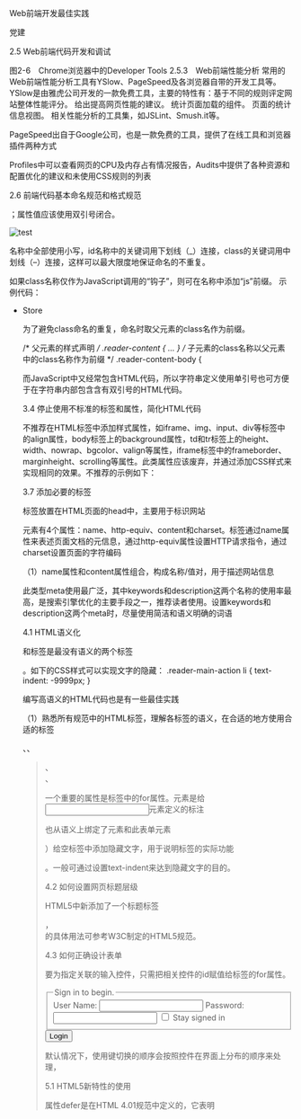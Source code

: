 Web前端开发最佳实践

党建

2.5 Web前端代码开发和调试

图2-6　Chrome浏览器中的Developer Tools
2.5.3　Web前端性能分析
常用的Web前端性能分析工具有YSlow、PageSpeed及各浏览器自带的开发工具等。YSlow是由雅虎公司开发的一款免费工具，主要的特性有：基于不同的规则评定网站整体性能评分。
给出提高网页性能的建议。
统计页面加载的组件。
页面的统计信息视图。
相关性能分析的工具集，如JSLint、Smush.it等。

PageSpeed出自于Google公司，也是一款免费的工具，提供了在线工具和浏览器插件两种方式

Profiles中可以查看网页的CPU及内存占有情况报告，Audits中提供了各种资源和配置优化的建议和未使用CSS规则的列表

2.6 前端代码基本命名规范和格式规范

；属性值应该使用双引号闭合。

<img src="demo.jpg" alt="test" />

名称中全部使用小写，id名称中的关键词用下划线（_）连接，class的关键词用中划线（–）连接，这样可以最大限度地保证命名的不重复。

如果class名称仅作为JavaScript调用的“钩子”，则可在名称中添加“js”前缀。
示例代码：
<!--class名称仅作为JavaScript调用的"钩子"，可在名称中添加"js"前缀-->
<ul id="js_reader_menu">

<li class="menu-store js-active">Store

为了避免class命名的重复，命名时取父元素的class名作为前缀。

/* 父元素的样式声明 */
.reader-content {
...
}
/* 子元素的class名称以父元素中的class名称作为前缀 */
.reader-content-body {

而JavaScript中又经常包含HTML代码，所以字符串定义使用单引号也可方便于在字符串内部包含含有双引号的HTML代码。

3.4 停止使用不标准的标签和属性，简化HTML代码

不推荐在HTML标签中添加样式属性，如iframe、img、input、div等标签中的align属性，body标签上的background属性，td和tr标签上的height、width、nowrap、bgcolor、valign等属性，iframe标签中的frameborder、marginheight、scrolling等属性。此类属性应该废弃，并通过添加CSS样式来实现相同的效果。不推荐的示例如下：

3.7 添加必要的<meta>标签

<meta>标签放置在HTML页面的head中，主要用于标识网站

<meta>元素有4个属性：name、http-equiv、content和charset。<meta>标签通过name属性来表述页面文档的元信息，通过http-equiv属性设置HTTP请求指令，通过charset设置页面的字符编码

（1）name属性和content属性组合，构成名称/值对，用于描述网站信息

<meta name="keywords" content="british，typeface，font，fonts" />
此类型meta使用最广泛，其中keywords和description这两个名称的使用率最高，是搜索引擎优化的主要手段之一，推荐读者使用。设置keywords和description这两个meta时，尽量使用简洁和语义明确的词语

4.1 HTML语义化

<div>和<span>标签是最没有语义的两个标签
 
。如下的CSS样式可以实现文字的隐藏：
.reader-main-action li {
text-indent: -9999px;
}

编写高语义的HTML代码也是有一些最佳实践

（1）熟悉所有规范中的HTML标签，理解各标签的语义，在合适的地方使用合适的标签

<table>、<site>、<blockquote>

<section>、<nav>、<aside>

一个重要的属性是<label>标签中的for属性。<label>元素是给<input>元素定义的标注

也从语义上绑定了<label>元素和此表单元素

）给空标签中添加隐藏文字，用于说明标签的实际功能

。一般可通过设置text-indent来达到隐藏文字的目的。

4.2 如何设置网页标题层级

HTML5中新添加了一个标题标签<hgroup>，<hgroup>的具体用法可参考W3C制定的HTML5规范。

4.3 如何正确设计表单

要为<label>指定关联的输入控件，只需把相关控件的id赋值给<label>标签的for属性。

<form action="/service/user" method="post">
<fieldset>
<legend>Sign in to begin.</legend>
<label for="userName">User Name:</label>
<input type="text" id="userName" name="userName" />
<label for="password">Password:</label>
<input type="text" id="password" name="password" />
<input type="checkbox" id="staySigned" name="staySigned" />
<label for="staySigned">Stay signed in</label>
</fieldset>
<input type="submit" value="Login" />

</form>

默认情况下，使用<Tab>键切换的顺序会按照控件在界面上分布的顺序来处理，

5.1 HTML5新特性的使用

属性defer是在HTML 4.01规范中定义的，它表明<script>元素中包含的JavaScript代码并不会修改DOM结构，因此代码可以延迟执行

引用，就会以并行的方式下载脚本，而不是阻塞的方式下载

属性defer的作用是让脚本后置加载，相当于把脚本放置于页面最后面加载和执行。属性async的作用是让脚本异步加载和执行。两个属性的差别是：设置async属性后不能保证脚本按照顺序加载和执行，脚本加载完成后会立即执行

因此，如果脚本执行之间有依赖关系，则不能使用async属性

从功能上来说，可以使用async属性的场合也可以使用defer属性。因此，在设置async属性时，推荐同时设置defer属性，这样当浏览器不支持async属性时defer属性会起作用，从而最大限度地提高脚本加载执行的性能
注: 都不能被依赖。async 和 dom有关 defer和dom无关。

一般而言 库需要被阻塞，我们编写的一般不需要

head>
<base target="_blank">
</head>
属性target设置为_blank，单击页面上的超链接时会在新窗口打开。

）标签上的自定义属性data–*。

<ol>
<li id="byond_sea" data-length="2m11s">Beyond The Sea</li>
...
</ol>
对应的读取和设置数据的方式如下：
var beyondSea = document.getElementById('byond_sea');
// 获取数据
beyondSea.dataset['length'];
// 设置数据

div data-role="page" data-last-value="43" data-hidden="true" data-options='{"name":"John"}'></div>
$("div").data("role") === "page";
$("div").data("lastValue") === 43;
$("div").data("hidden") === true;
$("div").data("options").name === "John";

6.1 如何高效地组织CSS代码

规范的CSS代码首先应该具有结构清晰和模块分明的特点

，尽早规划和组织CSS代码的结构

首先是组织CSS代码文件。所有的CSS都可以分为两大类：通用类和业务类

其中样式文件default.css的作用是重置元素的默认样式，目的是让元素在各浏览器中有统一的外观。笔者使用的一个default.css版本结合了多个其他版本的重置样式定义，目前的版本基本稳定，已经在多个项目中得到了应用。下文将详细介绍样式重置的相关技术。

样式文件common.css中放置共通模块的样式和一些基础样式。共通模块包括页面对话框、提示框等共通组件的样式以及页面头部、底部、侧边栏等共通UI模块的样式

基础样式包括全局的页面布局设置、字体设置、背景和前景色等，也包括一些公有的class，这些公有class使用频繁，所以需要单独定义和使用，以提高代码的复用度。例如，常见的一个公有class是用来设置文字不可见的，代码如下：
.text-hide {
font: 0/0 a;
color: transparent;

text-shadow: none;
background-color: transparent;
border: 0
}

从直观的效果来看，页面布局分为头部、主体、尾部3个部分，则CSS样式文件至少也应该分割为3个。因此，在开发的开始阶段，按照对应的模块定义了3个CSS样式文件为：reader.header.css、reader.content.css和reader.footer.css。在开发的过程中，发现头部的图标按钮操作项对应的CSS样式内容太多，因此把这些操作项对应的样式独立了出来，定义了一个新的CSS样式文件：reader.header.action.css。样式文件经过这样的划分，结构清晰，方便了代码后续的开发和维护。

6.2 使用CSS Reset：统一浏览器显示效果

YUI中的方案只是重置了部分元素的margin和padding样式。来看看YUI中的方案：
body，div，dl，dt，dd，ul，ol，
li，h1，h2，h3，h4，h5，h6，pre，
code，form，fieldset，legend，
input，button，textarea，select，
p，blockquote，th，td {
margin: 0;
padding: 0;
}

代码片段来自YUI框架。
address，
caption，
cite，
code，
dfn，
em，
strong，
th，
var {
font-style:normal;
font-weight:normal;
}
h1，
h2，
h3，
h4，
h5，
h6 {
font-size:100%;
font-weight:normal;
}
abbr， acronym {
border: 0;
font-variant: normal;
}

input，
textarea，
select {
font-family:inherit;
font-size:inherit;
font-weight:inherit;
}
/*to enable resizing for IE*/
input，
textarea，
select {
*font-size:100%;
}
（4）其他元素的样式重置
列表元素一般会在每个列表项的前面添加小图标，但在实际项目中因为很少会使用这种默认的列表项样式，所以会重置列表项的样式，如下：
li {
list-style: none;
}
表格元素的样式重置的目的是重置单元格之间的默认空间，重置样式代码如下：
table {
border-collapse: collapse;
border-spacing: 0;
}

a:link， a:visited
{
text-decoration: none;
}

6.3 给CSS样式定义排序

把CSS属性分为7大类：显示与浮动（Diplay&Flow）、定位（Positioning）、尺寸（Dimensions）、边框相关属性（Margins、Padding、Borders、Outline）、字体样式（Typographic Styles）、背景（Backgrounds）、其他样式（Opacity、Cursors、Generated Content）

6.4 合理利用CSS的权重：提高代码的重用性

CSS样式的6种基础选择器：ID选择器（如#reader_title{}）、类选择器（如.reader-title{}）、属性选择器（如a[href="http:www.w3.org"]{}）、伪类和伪对象选择器（如:hover{}::after{}）、标签类型选择器（如a{}）以及通配选择器（如body*{}）。所有在CSS样式中定义的选择符都是由这6种基础选择符组合而成的，组合的方式也分为三种：后代选择符（如.reader.title{}）、子选择符（如.reader>.title{}）和相邻选择符（如.reader+.title{}）。

CSS权重指的是这些选择符的优先级，优先级高的CSS样式会覆盖优先级低的样式，优先级越高说明权重越高

定义选择符的原则是尽量使选择符的权重低，目的是保证样式在应用于多个元素时容易被覆盖，

原则。

（1）CSS样式中尽量不要使用ID选择器

如果使用了ID选择器就意味着此样式只作用于一个元素，

2）减少子选择器的层级

。Sass和Less是非常好的工具，可以很方便地管理CSS选择符的层级关系，但并不是说非要按照HTML结构层级关系写对应的CSS样式代码。在使用这两个工具时，还是要尽量让选择器的层级少，把通用的样式尽量提取出来，保证代码的最大量重用。
（3）使用组合的CSS类选择器

“多组合，少继承

6.6 em、px还是%

（1）尽量设置相对尺寸

这里重点指出的是局部的元素尺寸要尽量使用相对尺寸，即局部自适应，这样当整体模块的尺寸更改时就不需要更改模块内部子模块的尺寸了。

此外，在设置相对尺寸时是使用em还是百分比，也是有原则的。em是设置相对于字体大小的，如果期望尺寸随着字体的改变而改变，则应该使用em，如果期望尺寸随着父元素尺寸的改变而改变，则应该使用百分比。例如，设置行高一般使用em，而设置高度或者宽度则一般使用百分比。

（2）只有在可预知元素尺寸的情况下才使用绝对尺寸

。一般浏览器的默认字体大小为16px，可以显式地设置页面body元素的字体大小为16px，其他元素的字体大小使用em
注: 还不如直接rem

7.1 使用高效的CSS选择器

.references p.list div {
}

，实际上，CSS选择器的匹配原理和我们习惯的匹配过程是相反的，它是从右到左进行匹配的。

：首先查找所有的<div>标签元素，再查找元素是否存在具有list类的父元素，然后查找这些父元素是否为<p>标签元素，在已匹配的这些父元素中继续向上查找其父元素是否带有references类。理解这一原理非常重要，高效的选择器意味着浏览器匹配选择器时更快速，匹配查找次数更少

（1）避免使用通配符

如果使用了通配符，则匹配的计算量非常大。如果不是特殊的情况，建议不要使用通配符选择器。

（2）避免使用标签选择器及单个属性选择器作为关键选择器

在一个选择符中，最右边的选择器为关键选择器。关键选择器决定着浏览器初始匹配的元素数量，它也是整个选择符整体匹配次数的最主要决定者。

（4）尽量不要在选择符中定义过多的层级，最好不要超多三层

7.2 CSS相关的图片处理

1）不要设置图片的尺寸

。因此，在制作图片时，尽量按照实际需求的尺寸制作

1）在项目后期应用CSS Sprite技术

9.3 事件处理和业务逻辑分离

var setLightBoxPosition = function(top， left) {
var lb = scheduler._get_lightbox(); // 取得元素

// 设置元素位置
lb.style.top = top+"px";
lb.style.left = left+"px";
}

var move_while_dnd = function(e){
setLightBoxPosition(e.clientY， e.clientX);
};
在这段代码中，业务逻辑全部包含在setLightBoxPosition函数中，函数中的逻辑和事件处理没有任何的关联，也不依赖特定的事件处理，自然提高了代码的可维护性和可重用性。另外，业务逻辑和事件处理的分离，也有利于代码的自动化测试。测试代码不用模拟事件的触发，可以直接调用业务处理函数来测试业务逻辑是否正确
注: 这俩合起来就是业务层，应该把功能逻辑和事件分离

9.4 配置数据和代码逻辑分离

把这部分配置数据和业务逻辑分离

this.config = {
first_hour:0，
last_hour:24，
hour_size_px:42，
min_event_height:40
}

有部分框架同样把配置数据和逻辑给剥离开了，并且把这部分配置数据作为默认的配置数据，以方便框架使用者通过自定义配置数据来修改框架提供的默认数据

例如，在Bootstrap框架中，所有的控件都有一个默认的属性DEFAULTS，用于保存默认的配置数据。如下代码展示了Bootstrap框架中Tooltip控件的配置数据。
Tooltip.DEFAULTS = {
animation: true
， placement: 'top'
， selector: false
， template: '<div class="tooltip"><div class="tooltip-arrow"></div><div class="tooltip-inner"></div></div>'
， trigger: 'hover focus'
， title: ''
， delay: 0
， html: false
， container: false
}

9.5 逻辑与结构样式分离

。最佳的做法是，在JavaScript代码中，仅仅是设置元素的Class

从服务器端动态获取HTML代码

将页面加载初始不需要加载的HTML代码从页面中分离，放置在单独的文件中。当需要显示这些内容时，再通过AJAX动态从服务器端获取，然后显示在页面上

如果页面中引用了jQuery框架，则使用jQuery中提供的方式更简单。
$('#store_container').load("content/templa

9.8 JavaScript模块化开发

模块就是指包含业务相关的方法和数据的组合

：CommonJS和AMD（Asynchronous Module Definition）。两者的主要差别在加载模块的方式上，在CommonJS规范中以同步的方式加载模块，在AMD规范中则是以异步方式加载模块。

AMD规范采用异步的方式加载模块，为了在加载时不影响后续的执行，在实现上使用了回调函数，将如上的代码写成AMD规范，就是如下的样子。
require('math'， function(math){
var add = math.add;
add(val， 1);
});
注: 但实际上通过处理依赖，打包的最终程序可以做到，被依赖代码在前，依赖代码在后

9.9 合理使用AJAX技术

实际上，了解原生的AJAX使用方法是很有必要的，了解原生的AJAX使用方法才能深入地理解AJAX原理，这样才能在没有使用任何框架或者并不需要使用框架的情况下，使用原生方法实现AJAX调用

如果用户在页面上做某些操作触发了一个AJAX请求，默认并不会立即有页面的响应。如果没有提供任何AJAX操作的反馈，可能会造成操作未响应的假象。为了提高用户的体验，有必要在进行AJAX操作的过程中给用户适当的反馈，让用户知道当前页面究竟在做什么样的操作、操作的结果如何等，防止用户重复操作。具体的方式有：在AJAX操作过程中禁用触发此操作的按钮、添加蒙版，或者在代码中添加表明正在操作中的标志位等，可防止用户重复操作，并且在操作过程中要有合适的页面提示，如添加一个加载动画等，告知用户操作进行中。AJAX操作完成后，如果操作失败，则要告知用户并提示用户后续的操作

第10章 高性能的JavaScript

默认情况下，在大部分浏览器中，JavaScript代码文件的加载和执行都是以阻塞方式进行的，并且浏览器是以单线程运行JavaScript代码和UI更新的，浏览器加载和运行JavaScript代码时会暂停页面上的其他响应。

10.1 加快JavaScript文件的加载速度

<script>标签定义了一个属性：defer，添加了这个属性，就是在告诉浏览器这个标签中包含的JavaScript代码不会产生任何的页面内容，因此浏览器可以在加载此引用时继续解析页面后续的内容，这样就不会阻塞页面的解析了。

如果期望所有的文件得以异步地加载和执行，而不受限于顺序，则可以使用<script>标签上的另外一个属性：async。添加了这个属性，则表明可以以异步的方式加载和执行JavaScript代码
注: 多个无依赖关系的js lib 可以添加async，以此加速性能

页面在初始加载时，很多的模块并不会立即使用到，只有在用户做了某些操作后才会使用到这些模块的功能。因此，很多时候，按需加载JavaScript文件对应的是功能模块的按需加载，模块化后的前端代码也最适合使用这种按需加载的方式。

推荐使用成熟的JavaScript加载框架，成熟的框架会仔细地处理好浏览器兼容问题，并且会有额外的一些功能。例如，可以使用HeadJS、RequireJS、LABjs等JavaScript模块加载框架。

10.2 养成良好的编码习惯，提高代码运行速度

嵌套循环时把大循环作为内循环、尽量避免循环内定义变量、在条件分支中创建只在分支中才需要用到的对象、使用直接量代替对象（如在JavaScript中之间使用数值、字符串、布尔值这三个原始类型而不是通过使用对应的Number、String、Boolean构造函数创建复杂对象）、缓存计算结果减少重复计算等。尤其是缓存计算结果，如果计算过程比较耗时，并且计算结果不会改变，则缓存计算结果可以大大提高性能
注: 都是好习惯，需牢记

（1）少用for-in循环
for-in循环提供了一种遍历对象属性的能力，但它的性能很差，应尽量使用for循环代替。另外，很多开发者把for-in用于对象的克隆，一个类似的示例如下：

但其实这是一个不好的做法，如果有大量的克隆操作，性能损耗是很大的。最佳的做法是在clone函数中明确复制每个属性，代码类似如下：
function clone(obj) {
if (null == obj || "object" != typeof obj) return obj;
var copy = obj.constructor();
copy.foo = obj.foo;
copy.bar = obj.bar;
return copy;
}

在代码中正确的做法是尽量释放不需要的对象，具体的方式如下：
尽量不使用全局变量，因为全局变量在页面的整个生命周期中不会被回收。
确保解除已经不需要的事件监听，如那些要移除的DOM对象上绑定的事件。
不要在闭包中返回外部不需要的对象。

10.3 使用高性能的变量或属性值读取方式

function update(){
var imgs = document.getElementsByTagName("img");
for(var i=0， len=imgs.length; i < len; i++){
imgs[i].title = document.title + " - image - " + i;
}
}
此函数运行时，要解析document变量，于是它先在函数局部查找，然后在外部作用域查找，直到在全局作用域中查找到了document定义为止。这种变量定义的查找会影响代码运行的性能，一个变量在作用域链上查找的层级越多则读取的速度就越慢，因此，函数中局部变量的访问是最快的，因为它是处在作用域链的最里层，而全局变量访问是最慢的

最好是将变量定义为本作用域的局部变量，尽量不要定义全局变量。如果需要频繁地访问一个外作用域的变量，最好是用一个局部变量保存外部变量，把多次的外部作用域变量访问变为一次外部作用域变量的访问。上面的例子中使用了多次相同的外部域变量，可以使用如下方式改写。
function update(){
var doc = document;
var imgs = doc.getElementsByTagName("img");
for(var i=0， len=imgs.length; i < len; i++){
imgs[i].title = doc.title + " - image - " + i;
}
}

和在作用域链上检索变量定义类似，在原型链上检索对象属性或方法也会影响性能，在原型链上检索的层级越多，性能越差，即使是读取在对象上直接定义的属性也比读取局部变量慢。因此，如果在代码中要频繁取得某个对象的属性值，尤其是此属性来自于对象的原型对象上时，最佳的做法是把属性值缓存在局部变量中，提高读取对象属性的性能。例如，下面的代码：
for (var i = 0; i < numbers.length; i++) {
numbers[i] *= 2;
}
在整个循环过程中，会反复读取numbers的length属性值，性能改进的方案是使用一个局部变量缓存此属性值，修改代码如下：
for (var i = 0， len = numbers.length; i < len; i++) {
numbers[i] *= 2;
}
注: 不过如果不是性能瓶颈一般不用这样写，当某段函数确实开销很大(n很大，复杂度也很大，或者耗时超过100ms)时，是需要考虑这样的优化的，否则不需要。

10.4 高效的DOM操作

DOM操作对性能影响最大其实还是因为它导致了浏览器的重绘（repaint）和重排（reflow）。

浏览器的渲染原理。从下载文档到渲染页面的过程中，浏览器会通过解析HTML文档来构建DOM树，解析CSS产生CSS规则树。JavaScript代码在解析过程中，可能会修改生成的DOM树和CSS规则树。之后根据DOM树和CSS规则树构建渲染树，在这个过程中，CSS会根据选择器匹配HTML元素。渲染树包括了每个元素的大小、边距等样式属性，渲染树中不包含隐藏元素及head元素等不可见元素。最后浏览器根据元素的坐标和大小来计算每个元素的位置，并绘制这些元素到页面上。重绘指的是页面的某些部分要重新绘制，比如颜色或背景色的修改，元素的位置和尺寸并没有改变；重排则是元素的位置或尺寸发生了改变，浏览器需要重新计算渲染树，导致渲染树的一部分或全部发生变化。渲染树重新建立后，浏览器会重新绘制页面上受影响的元素。重排的代价比重绘的代价高很多，重绘会影响部分的元素，而重排则有可能影响全部的元素。如下的这些DOM操作会导致重绘或重排。
增加、删除和修改可见DOM元素。
页面初始化的渲染。
移动DOM元素。
修改CSS样式，改变DOM元素的尺寸。
DOM元素内容改变，使得尺寸被撑大。
浏览器窗口尺寸改变。
浏览器窗口滚动。

现代浏览器会针对重排或重绘做性能优化，如把DOM操作积累一批后统一做一次重排或重绘。但在有些情况下，浏览器会立即重排或重绘。例如，请求下面的DOM元素布局信息：offsetTop/Left/Width/Height、scrollTop/Left/Width/Height、clientTop/

/Width/Height、getComputedStyle（）或currentStyle。因为这些值都是动态计算的，所以浏览器需要尽快完成页面的绘制，然后计算返回值

DOM操作带来的页面重绘或重排是不可避免的，但可以遵循一些最佳实践来降低由于重排或重绘带来的影响

1.合并多次的DOM操作为单次的DOM操作

element.style.borderColor = '#f00';
element.style.borderStyle = 'solid';
element.style.borderWidth = '1px';

element.className += 'empty';

类似的操作还有通过innerHTML接口修改DOM元素的内容。不要直接通过此接口来拼接HTML代码，而是以字符串方式拼接好代码后，一次性赋值给DOM元素的innerHTML接口

2.把DOM元素离线或隐藏后修改
把DOM元素从页面流中脱离或隐藏，这样处理后，只会在DOM元素脱离和添加时，或者是隐藏和显示时才会造成页面的重绘或重排，对脱离了页面布局流的DOM元素操作就不会导致页面的性能问题。这种方式适合那些需要大批量修改DOM元素的情况，具体的方式主要有以下3种。

var myElement = document.getElementById('myElement');
myElement.style.display = 'none';
// 一些基于myElement的DOM操作
...
myElement.style.display = 'block';

在现代的浏览器中，因为有了DOM操作的优化，所以应用如上的方式后可能并不能明显感受到性能的改善。但是在仍然占有市场的一些旧浏览器中，应用以上这3种编码方式则可以大幅提高页面渲染性能。

3.设置具有动画效果的DOM元素的position属性为fixed或absolute
把页面中具有动画效果的元素设置为绝对定位，使得元素脱离页面布局流，从而避免了页面频繁的重排，只涉及动画元素自身的重排了

for (var i=0; i < len; i++) {
myElements[i].style.top = targetElement.offsetTop + i*5 + 'px';
}
如上的代码中，会在一个循环中反复取得一个元素的offsetTop值，事实上，在此代码中该元素的offsetTop值并不会变更，会存在不必要的性能损耗。优化的方案是在循环外部取得元素的offsetTop值，相比较之前的方案，此方案只是调用了一遍元素的offsetTop值。更改后的代码如下：
var targetTop = targetElement.offsetTop;
for (var i=0; i < len; i++) {
myElements[i].style.top = targetTop+ i*5 + 'px';
}
另外，因为取得DOM元素的布局信息会强制浏览器刷新渲染树，并且可能会导致页面的重绘或重排，所以在有大批量DOM操作时，应避免获取DOM元素的布局信息，使得浏览器针对大批量DOM操作的优化不被破坏。如果需要这些布局信息，最好是在DOM操作之前就取得。考虑如下一个示例：
var newWidth = div1.offsetWidth + 10;
div1.style.width = newWidth + 'px';

var newHeight = myElement.offsetHeight + 10; // 强制页面重排
myElement.style.height = newHeight + 'px';

代码在遇到取得DOM元素的信息时会触发页面重新计算渲染树，如上的代码会导致页面重排两次，如果把取得DOM元素的布局信息提前，因为浏览器会优化连续的DOM操作，所以实际上只会有一次的页面重排出现

var newWidth = div1.offsetWidth + 10;
var newHeight = myElement.offsetHeight + 10;

div1.style.width = newWidth + 'px';
myElement.style.height = newHeight + 'px';

页面中元素绑定的事件越多，占用的处理时间和内存就越大，性能也就相对越差，因此，在页面中绑定的事件越少越好。一个优雅的手段是使用事件托管方式，即利用事件冒泡机制，只在父元素上绑定事件处理，用于处理所有子元素的事件，在事件处理函数中根据传入的参数判断事件源元素，针对不同的源元素做不同的处理。这样就不需要给每个子元素都绑定事件

// 获取父节点，并添加一个click事件
document.getElementById('list').addEventListener("click"，function(e) {
// 检查事件源元素
if(e.target && e.target.nodeName.toUpperCase == "LI") {
// 针对子元素的处理
...
}
});

10.5 使用辅助工具优化JavaScript代码性能

很多性能检查工具也会检查代码文件的加载情况，并给出有价值的建议，如压缩代码、合并代码、调整代码加载顺序、延迟加载代码等。这类工具有PageSpeed、YSlow等。这类工具会从网页整体上进行检查，而并不是仅仅检查JavaScript代码文件

查看页面DOM事件、重绘或重排及实时内存占有等情况时，则可以使用Chrome浏览器开发工具中的Timeline工具栏

；如果在Timeline中显示的内存占有情况异常，则要仔细检查内存溢出。Profile工具栏在这个时候就派上了用场，Profile工具具有更细粒度的代码分析能力，能分析每个函数调用所占有的资源情况，可极大地辅助开发者定位有问题的代码

如上的工具仅仅针对网页中加载的JavaScript，如果想优化某个JavaScript代码片段的性能，则可以使用在线的代码性能对比工具，如使用jsPerf。开发者可以在jsPerf上在线编辑和运行代码片段，得到浏览器运行的性能信息。这个工具最大的优势是可以同时对比多段代码的性能差异。图10-9是对比两段代码后得出的性能比较结果。

11.1 常见的Web前端攻击方式

XSS是Cross Site Scripting的缩写，即跨站点脚本攻击。XSS发生在用户的浏览器端，即当用户在加载HTML文档时执行了非预期的恶意脚本。这些恶意的脚本一般来自于第三方域，带有一定的危害性，恶意脚本的执行会导致用户敏感数据的泄露或者诱导用户错误操作

总结XSS攻击的特点就是：尽一切办法在目标网站上执行非目标网站上原有的脚本。

CSRF是Cross Site Request Forgery的缩写，译为跨站请求伪造

对CSRF来说，请求是来源于其他网站的，即为跨站的请求。并且这个请求并不是来自于用户的意愿，而是伪造的请求，诱导用户发起的请求。如下是一个CSRF攻击的典型过程。

界面操作劫持是最近几年才大量出现的Web前端攻击方式

界面操作劫持是利用视觉欺骗，诱导用户操作

中覆盖一个不可见的框（如一个不可见的iframe），用户点击输入框时，其实是点击了不可见框中的内容，从而让用户做出了一些非自己意愿的操作。这些操作有可能造成用户敏感信息的泄露、数据丢失等

11.2 不要轻易信任任何外部传入的数据

防范Web前端攻击的一个重要的常识是：永远也不要轻易相信用户输入的数据

只要在所有的这些入口添加必要的输入校验和过滤即可

如果项目中使用了jQuery框架，那么以上的编码过滤操作就会变得简单多了，jQuery内置的DOM操作接口已经针对输入的内容做了相应的编码处理，比如，显示用户输入的内容时使用$（'...'）.text（data）而非$（'...'）.html（data）、使用$（'...'）.attr（）添加属性、使用$（'...'）.css（）添加样式等。

11.3 其他前端安全防范实践

在网站中使用JavaScript操作Cookie是一种不安全的做法，如果遇到需要通过此方式来传递和保存数据的情况，就应该尝试使用其他更安全的代替方案，比如使用HTML5中的LocalStorage。

12.1 移动Web前端开发概述

流式布局和固定布局是相对的，流式布局的核心思想是使用百分比来设置页面各部分的宽度，而固定布局是指页面主要模块使用了固定的宽度。

8）使用工具检查网页的移动设备兼容性

推荐的工具有MobiReady、W3C mobileOK Checker、iPadPeek和Google公司发布的Howtogomo。iPadPeek是一个很直观的工具，让用户输入测试网址，直接在页面上展示所测试网址的实际展示效果。Howtogomo除了显示移动设备上的截屏之外，还会给出兼容移动设备的修改建议。

移动端网站的域名一般是选取桌面端网站域名的二级域名。二级域名的名称建议选取mobile或者m。例如，桌面端网站的网址为www.sample.com，则移动端网站的网址选择m.sample.com或者mobile.sample.com。如果在移动智能设备的浏览器中输入桌面端主网站的网址，应该要自动跳转到移动端的网站，但同时在桌面端网站和移动端网站上提供相互的网站链接，从而给用户提供更多的网站体验。

（3）设计移动站点为单页模式，避免页面跳转

12.2 移动Web前端开发相关技术最佳实践

（3）谨慎使用Timer

在PC端的前端开发中，经常会使用setInterval（）和setTimeout（）这两个函数来完成一些多个或单次的定时任务。这些任务运行时界面上并不会有任何的体现，属于后台任务。在大部分的智能设备中，当页面处于隐藏状态（即用户点击了返回主菜单，或者打开其他应用，或者浏览器中打开了新的tab，或者智能设备屏幕关闭）时，正在浏览的页面会处于锁定状态，页面中的JavaScript代码会停止执行

即使JavaScript代码能正常执行，页面中Timer的行为也可能会有问题。例如，在使用setInterval（）时，如果时间设置间隔小于1秒，则在移动设备上运行时，并不一定会按照预期设定的时间执行Timer任务，而是比设定时间长。有些老旧移动设备甚至不执行任何小于1秒的Timer任务。因此，在移动Web开发中，要避免使用Timer来完成需要准确控制时间的任务。
